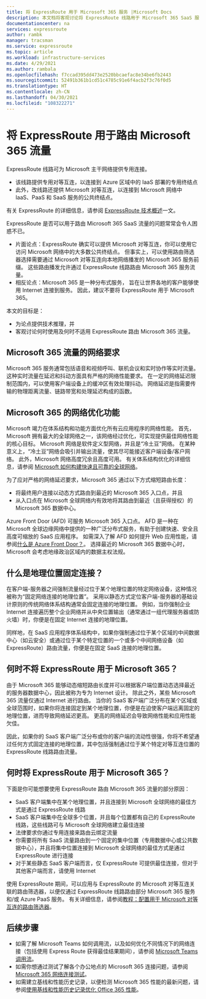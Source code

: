 ```yaml
---
title: 将 ExpressRoute 用于 Microsoft 365 服务 |Microsoft Docs
description: 本文档将客观讨论将 ExpressRoute 线路用于 Microsoft 365 SaaS 服务的情况。
documentationcenter: na
services: expressroute
author: rambk
manager: tracsman
ms.service: expressroute
ms.topic: article
ms.workload: infrastructure-services
ms.date: 4/29/2021
ms.author: rambala
ms.openlocfilehash: f7ccad395dd473e2520bbcaefac8e34be6fb2443
ms.sourcegitcommit: 52491b361b1cd51c4785c91e6f4acb2f3c76f0d5
ms.translationtype: HT
ms.contentlocale: zh-CN
ms.lasthandoff: 04/30/2021
ms.locfileid: "108322271"
---
```

# <a name="using-expressroute-for-routing-microsoft-365-traffic"></a>将 ExpressRoute 用于路由 Microsoft 365 流量

ExpressRoute 线路可为 Microsoft 主干网络提供专用连接。 
* 该线路提供专用对等互连，以连接到 Azure 区域中的 IaaS 部署的专用终结点 
* 此外，改线路还提供 Microsoft 对等互连，以连接到 Microsoft 网络中 IaaS、PaaS 和 SaaS 服务的公共终结点。 

有关 ExpressRoute 的详细信息，请参阅 [ExpressRoute 技术概述][ExR-Intro]一文。


ExpressRoute 是否可以用于路由 Microsoft 365 SaaS 流量的问题常常会令人困惑不已。 

* 片面论点：ExpressRoute 确实可以提供 Microsoft 对等互连，你可以使用它访问 Microsoft 网络中的大多数公共终结点。 但事实上，可以使用路由筛选器选择需要通过 Microsoft 对等互连向本地网络播发的 Microsoft 365 服务前缀。 这些路由播发允许通过 ExpressRoute 线路路由 Microsoft 365 服务流量。 
* 相反论点：Microsoft 365 是一种分布式服务， 旨在让世界各地的客户能够使用 Internet 连接到服务。 因此，建议不要将 ExpressRoute 用于 Microsoft 365。

本文的目标是： 
* 为论点提供技术推理，并 
* 客观讨论何时使用及何时不适用 ExpressRoute 路由 Microsoft 365 流量。

## <a name="network-requirements-of-microsoft-365-traffic"></a>Microsoft 365 流量的网络要求
Microsoft 365 服务通常包括语音和视频呼叫、联机会议和实时协作等实时流量。 这种实时流量在延迟和抖动方面具有严格的网络性能要求。 在一定的网络延迟限制范围内，可以使用客户端设备上的缓冲区有效处理抖动。 网络延迟是指需要传输的物理距离流量、链路带宽和处理延迟构成的函数。 

## <a name="network-optimization-features-of-microsoft-365"></a>Microsoft 365 的网络优化功能 

Microsoft 竭力在体系结构和功能方面优化所有云应用程序的网络性能。 首先，Microsoft 拥有最大的全球网络之一，该网络经过优化，可实现提供最佳网络性能的核心目标。 Microsoft 网络是软件定义型网络，并且是“冷土豆”网络。 在某种意义上，“冷土豆”网络会吸引并输出流量，使其尽可能接近客户端设备/客户网络。 此外，Microsoft 网络高度冗余且高度可用。 有关体系结构优化的详细信息，请参阅 [Microsoft 如何构建快速且可靠的全球网络][MGN]。

为了应对严格的网络延迟要求，Microsoft 365 通过以下方式缩短路由长度：
* 将最终用户连接以动态方式路由到最近的 Microsoft 365 入口点，并且 
* 从入口点在 Microsoft 全球网络内有效地将其路由到最近（且获得授权）的 Microsoft 365 数据中心。

Azure Front Door (AFD) 可服务 Microsoft 365 入口点。 AFD 是一种在 Microsoft 全球边缘网络中提供的一种广泛分布式服务，有助于创建快速、安全且高度可缩放的 SaaS 应用程序。 如需深入了解 AFD 如何提升 Web 应用性能，请参阅[什么是 Azure Front Door？][AFD]。 选择最近的 Microsoft 365 数据中心时，Microsoft 会考虑地缘政治区域内的数据主权法规。

## <a name="what-is-geo-pinning-connections"></a>什么是地理位置固定连接？

在客户端-服务器之间强制流量经过位于某个地理位置的特定网络设备，这种情况被称为“固定网络连接的地理位置”。 采用以静态方式定位客户端-服务器的基础设计原则的传统网络体系结构通常会固定连接的地理位置。
例如，当你强制企业 Internet 连接遍历整个企业网络并从中央位置输出（通常通过一组代理服务器或防火墙）时，你便是在固定 Internet 连接的地理位置。  

同样地，在 SaaS 应用程序体系结构中，如果你强制通过位于某个区域的中间数据中心（如云安全）或通过位于某个特定位置的一个或多个中间网络设备（如 ExpressRoute）路由流量，你便是在固定 SaaS 连接的地理位置。

## <a name="when-not-to-use-expressroute-for-microsoft-365"></a>何时不将 ExpressRoute 用于 Microsoft 365？

由于 Microsoft 365 能够动态缩短路由长度并可以根据客户端位置动态选择最近的服务器数据中心，因此被称为专为 Internet 设计。 除此之外，某些 Microsoft 365 流量仅通过 Internet 进行路由。
当你的 SaaS 客户端广泛分布在某个区域或全球范围时，如果你将连接固定到某个地理位置，你便是在迫使客户端远离固定的地理位置，进而导致网络延迟更高。 更高的网络延迟会导致网络性能和应用性能欠佳。

因此，如果你的 SaaS 客户端广泛分布或你的客户端的流动性很强，你将不希望通过任何方式固定连接的地理位置，其中包括强制通过位于某个特定对等互连位置的 ExpressRoute 线路路由流量。


## <a name="when-to-use-expressroute-for-microsoft-365"></a>何时将 ExpressRoute 用于 Microsoft 365？

下面是你可能想要使用 ExpressRoute 路由 Microsoft 365 流量的部分原因：
* SaaS 客户端集中在某个地理位置，并且连接到 Microsoft 全球网络的最佳方式是通过 ExpressRoute 线路
* SaaS 客户端集中在全球多个位置，并且每个位置都有自己的 ExpressRoute 线路，这些线路可与 Microsoft 全球网络建立最佳连接
* 法律要求你通过专用连接来路由云绑定流量
* 你需要将所有 SaaS 流量路由到一个固定的集中位置（专用数据中心或公共数据中心），并且将集中位置连接到 Microsoft 全球网络的最佳方式是通过 ExpressRoute 进行连接
* 对于某些静态 SaaS 客户端而言，仅 ExpressRoute 可提供最佳连接，但对于其他客户端而言，请使用 Internet

使用 ExpressRoute 期间，可以应用与 ExpressRoute 的 Microsoft 对等互连关联的路由筛选器，以便仅通过 ExpressRoute 线路路由部分 Microsoft 365 服务和/或 Azure PaaS 服务。 有关详细信息，请参阅[教程：配置用于 Microsoft 对等互连的路由筛选器][ExRRF]。

## <a name="next-steps"></a>后续步骤

* 如需了解 Microsoft Teams 如何调用流，以及如何优化不同情况下的网络连接（包括使用 Express Route 获得最佳结果期间），请参阅 [Microsoft Teams 调用流][Teams]。
* 如需你想通过测试了解各个办公地点的 Microsoft 365 连接问题，请参阅 [Microsoft 365 网络连接测试][Microsoft 365-Test]。
* 如需建立基线和性能历史记录，以便检测 Microsoft 365 性能的最新问题，请参阅[使用基线和性能历史记录优化 Office 365 性能][Microsoft 365perf]。

<!--Link References-->
[ExR-Intro]: https://docs.microsoft.com/azure/expressroute/expressroute-introduction 
[CreatePeering]: https://docs.microsoft.com/azure/expressroute/expressroute-howto-routing-portal-resource-manager
[MGN]: https://azure.microsoft.com/blog/how-microsoft-builds-its-fast-and-reliable-global-network/
[AFD]: https://docs.microsoft.com/azure/frontdoor/front-door-overview
[ExRRF]: https://docs.microsoft.com/azure/expressroute/how-to-routefilter-portal
[Teams]: https://docs.microsoft.com/microsoftteams/microsoft-teams-online-call-flows
[Microsoft 365-Test]: https://connectivity.office.com/
[Microsoft 365perf]: https://docs.microsoft.com/microsoft-365/enterprise/performance-tuning-using-baselines-and-history?view=o365-worldwide


